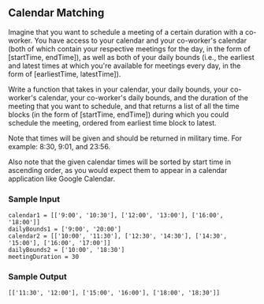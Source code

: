 
## Calendar Matching

Imagine that you want to schedule a meeting of a certain duration with a
co-worker. You have access to your calendar and your co-worker's calendar
(both of which contain your respective meetings for the day, in the form of
[startTime, endTime]), as well as both of your daily bounds
(i.e., the earliest and latest times at which you're available for meetings
every day, in the form of [earliestTime, latestTime]).

Write a function that takes in your calendar, your daily bounds, your
co-worker's calendar, your co-worker's daily bounds, and the duration of the
meeting that you want to schedule, and that returns a list of all the time
blocks (in the form of [startTime, endTime]) during which you
could schedule the meeting, ordered from earliest time block to latest.

Note that times will be given and should be returned in military time. For
example: 8:30, 9:01, and 23:56.

Also note that the given calendar times will be sorted by start time in
ascending order, as you would expect them to appear in a calendar application
like Google Calendar.

### Sample Input
```
calendar1 = [['9:00', '10:30'], ['12:00', '13:00'], ['16:00', '18:00']]
dailyBounds1 = ['9:00', '20:00']
calendar2 = [['10:00', '11:30'], ['12:30', '14:30'], ['14:30', '15:00'], ['16:00', '17:00']]
dailyBounds2 = ['10:00', '18:30']
meetingDuration = 30
```

### Sample Output
```
[['11:30', '12:00'], ['15:00', '16:00'], ['18:00', '18:30']]
```
